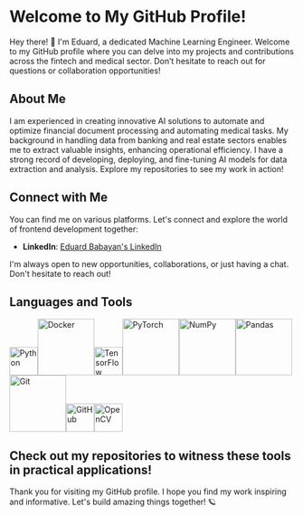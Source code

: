 # Welcome to My GitHub Profile!
Hey there! :wave: I'm Eduard, a dedicated Machine Learning Engineer. Welcome to my GitHub profile where you can delve into my projects and contributions across the fintech and medical sector. Don’t hesitate to reach out for questions or collaboration opportunities!
## About Me
I am experienced in creating innovative AI solutions to automate and optimize financial document processing and automating medical tasks. My background in handling data from banking and real estate sectors enables me to extract valuable insights, enhancing operational efficiency. I have a strong record of developing, deploying, and fine-tuning AI models for data extraction and analysis.
Explore my repositories to see my work in action!
## Connect with Me
You can find me on various platforms. Let's connect and explore the world of frontend development together:
- **LinkedIn**: [Eduard Babayan's LinkedIn](linkedin.com/in/eduard-babayan-028414251)

I'm always open to new opportunities, collaborations, or just having a chat. Don't hesitate to reach out!
## Languages and Tools
<img src="https://upload.wikimedia.org/wikipedia/commons/c/c3/Python-logo-notext.svg" alt="Python" width="50px" height="auto" /><img src="https://upload.wikimedia.org/wikipedia/commons/4/4e/Docker_(container_engine)_logo.svg" alt="Docker" width="100px" height="auto" /><img src="https://upload.wikimedia.org/wikipedia/commons/2/2d/Tensorflow_logo.svg" alt="TensorFlow" width="50px" height="auto" /><img src="https://upload.wikimedia.org/wikipedia/commons/9/96/Pytorch_logo.png" alt="PyTorch" width="100px" height="auto" /><img src="https://upload.wikimedia.org/wikipedia/commons/3/31/NumPy_logo_2020.svg" alt="NumPy" width="100px" height="auto" /><img src="https://upload.wikimedia.org/wikipedia/commons/e/ed/Pandas_logo.svg" alt="Pandas" width="100px" height="auto" /><img src="https://upload.wikimedia.org/wikipedia/commons/e/e0/Git-logo.svg" alt="Git" width="100px" height="auto" /><img src="https://upload.wikimedia.org/wikipedia/commons/9/91/Octicons-mark-github.svg" alt="GitHub" width="50px" height="auto" /><img src="https://upload.wikimedia.org/wikipedia/commons/3/32/OpenCV_Logo_with_text_svg_version.svg" alt="OpenCV" width="50px" height="auto" />

Check out my repositories to witness these tools in practical applications!
---
Thank you for visiting my GitHub profile. I hope you find my work inspiring and informative. Let's build amazing things together! :ringed_planet:
